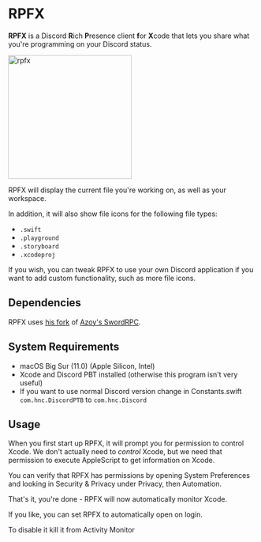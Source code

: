 # RPFX
**RPFX** is a Discord **R**ich **P**resence client **f**or **X**code that lets you share what you're programming on your Discord status.

<img width="250" alt="rpfx" src="https://i.imgur.com/1iavXDp.png">

RPFX will display the current file you're working on, as well as your workspace.

In addition, it will also show file icons for the following file types:
- `.swift`
- `.playground`
- `.storyboard`
- `.xcodeproj`

If you wish, you can tweak RPFX to use your own Discord application if you want to add custom functionality, such as more file icons.

## Dependencies
RPFX uses [his fork](https://github.com/PKBeam/SwordRPC) of [Azoy's SwordRPC](https://github.com/Azoy/SwordRPC).

## System Requirements
- macOS Big Sur (11.0) (Apple Silicon, Intel)
- Xcode and Discord PBT installed (otherwise this program isn't very useful)
- If you want to use normal Discord version change in Constants.swift `com.hnc.DiscordPTB` to `com.hnc.Discord`

## Usage
When you first start up RPFX, it will prompt you for permission to control Xcode. We don't actually need to *control* Xcode, 
but we need that permission to execute AppleScript to get information on Xcode.

You can verify that RPFX has permissions by opening System Preferences and looking in Security & Privacy under Privacy, then Automation.

That's it, you're done - RPFX will now automatically monitor Xcode.

If you like, you can set RPFX to automatically open on login.

To disable it kill it from Activity Monitor
